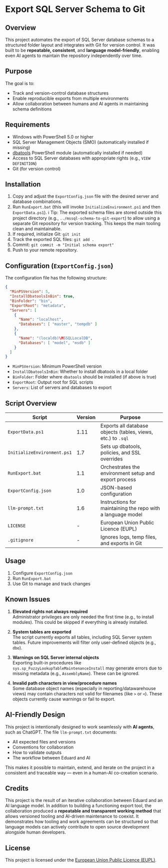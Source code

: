 # Export SQL Server Schema to Git

## Overview

This project automates the export of SQL Server database schemas to a structured folder layout and integrates with Git for version control. It was built to be **repeatable, consistent**, and **language model-friendly**, enabling even AI agents to maintain the repository independently over time.

## Purpose

The goal is to:

- Track and version-control database structures
- Enable reproducible exports from multiple environments
- Allow collaboration between humans and AI agents in maintaining schema definitions

## Requirements

- Windows with PowerShell 5.0 or higher  
- SQL Server Management Objects (SMO) (automatically installed if missing)  
- [dbatools](https://dbatools.io/) PowerShell module (automatically installed if needed)  
- Access to SQL Server databases with appropriate rights (e.g., `VIEW DEFINITION`)  
- Git (for version control)

## Installation

1. Copy and adjust the `ExportConfig.json` file with the desired server and database combinations.
2. Run `RunExport.bat` (this will invoke `InitializeEnvironment.ps1` and then `ExportData.ps1`). ℹ️ Tip: The exported schema files are stored outside this project directory (e.g., `../mssql-schema-to-git-export`) to allow using a separate Git repository for version tracking. This keeps the main tooling clean and maintainable.
3. If required, initialize Git: `git init`  
4. Track the exported SQL files: `git add .`  
5. Commit: `git commit -m "Initial schema export"`  
6. Push to your remote repository.

## Configuration (`ExportConfig.json`)

The configuration file has the following structure:

```json
{
  "MinPSVersion": 5,
  "InstallDbatoolsInBin": true,
  "BinFolder": "bin",
  "ExportRoot": "metadata",
  "Servers": [
    {
      "Name": "localhost",
      "Databases": [ "master", "tempdb" ]
    },
    {
      "Name": "(localdb)\MSSQLLocalDB",
      "Databases": [ "model", "msdb" ]
    }
  ]
}
```

- `MinPSVersion`: Minimum PowerShell version  
- `InstallDbatoolsInBin`: Whether to install dbatools in a local folder  
- `BinFolder`: Folder where `dbatools` should be installed (if above is true)  
- `ExportRoot`: Output root for SQL scripts  
- `Servers`: List of servers and databases to export

## Script Overview

| Script                    | Version | Purpose                                                      |
|---------------------------|---------|--------------------------------------------------------------|
| `ExportData.ps1`          | 1.11    | Exports all database objects (tables, views, etc.) to `.sql` |
| `InitializeEnvironment.ps1` | 1.7    | Sets up dbatools, policies, and SSL overrides                |
| `RunExport.bat`           | 1.1     | Orchestrates the environment setup and export process        |
| `ExportConfig.json`       | 1.0     | JSON-based configuration                                     |
| `llm-prompt.txt`          | 1.6     | Instructions for maintaining the repo with a language model  |
| `LICENSE`                 | -       | European Union Public Licence (EUPL)                         |
| `.gitignore`              | -       | Ignores logs, temp files, and exports in Git                 |

## Usage

1. Configure `ExportConfig.json`
2. Run `RunExport.bat`
3. Use Git to manage and track changes

## Known Issues

1. **Elevated rights not always required**  
   Administrator privileges are only needed the first time (e.g., to install modules). This could be skipped if everything is already installed.

2. **System tables are exported**  
   The script currently exports all tables, including SQL Server system tables. Future improvements will filter only user-defined objects (e.g., `dbo`).

3. **Warnings on SQL Server internal objects**  
   Exporting built-in procedures like `sys.sp_FuzzyLookupTableMaintenanceInstall` may generate errors due to missing metadata (e.g., `AssemblyName`). These can be ignored.

4. **Invalid path characters in view/procedure names**  
   Some database object names (especially in reporting/datawarehouse views) may contain characters not valid for filenames (like `>` or `<`). These objects currently cause warnings or fail to export.

## AI-Friendly Design

This project is intentionally designed to work seamlessly with **AI agents**, such as ChatGPT. The file `llm-prompt.txt` documents:

- All expected files and versions  
- Conventions for collaboration  
- How to validate outputs  
- The workflow between Eduard and AI  

This makes it possible to maintain, extend, and iterate on the project in a consistent and traceable way — even in a human-AI co-creation scenario.

## Credits

This project is the result of an iterative collaboration between Eduard and an AI language model. In addition to building a functioning export tool, the collaboration produced a **repeatable and transparent working method** that allows versioned tooling and AI-driven maintenance to coexist. It demonstrates how tooling and work agreements can be structured so that language models can actively contribute to open source development alongside human developers.

## License

This project is licensed under the [European Union Public Licence (EUPL)](https://joinup.ec.europa.eu/collection/eupl/eupl-text-eupl-12).
